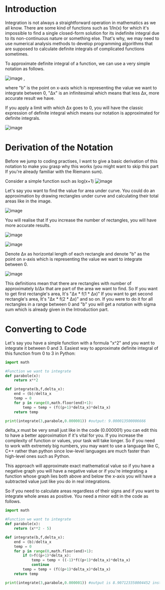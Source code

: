 # Introduction
Integration is not always a straightforward operation in mathematics as we all know. There are some kind of functions such as 1/ln(x) for which it's impossible to find a single closed-form solution for its indefinite integral due to its non-continuous nature or something else.
That's why, we may need to use numerical analysis methods to develop programming algorithms that are supposed to calculate definite integrals of complicated functions sometimes. 

To approximate definite integral of a function, we can use a very simple notation as follows.

![image](https://github.com/user-attachments/assets/34fe212e-e931-4248-85fe-6342e1e46f25) ,

where "b" is the point on x-axis which is representing the value we want to integrate between 0, "Δx" is an infinitesimal which means that less Δx, more accurate result we have.

If you apply a limit with which Δx goes to 0, you will have the classic expression of definite integral which means our notation is approximated for definite integrals.

![image](https://github.com/user-attachments/assets/8b9a9d56-08f8-4ec1-b96a-da57b42a98a8)


# Derivation of the Notation
Before we jump to coding practises, I want to give a basic derivation of this notation to make you grasp why this works (you might want to skip this part If you're already familiar with the Riemann sum).

Consider a simple function such as log(x+1)
![image](https://github.com/user-attachments/assets/04a2b13f-5f7e-4b39-8411-c944c6f46ae4)

Let's say you want to find the value for area under curve.
You could do an approximation by drawing rectangles under curve and calculating their total areas like in the image.

![image](https://github.com/user-attachments/assets/2e82b346-87a3-4c3c-804c-ff315e8ee0bc)

You will realise that If you increase the number of rectangles, you will have more accurate results.

![image](https://github.com/user-attachments/assets/4b09d889-6955-48a1-a1ae-ce8528eb0fbe)

![image](https://github.com/user-attachments/assets/c690512b-16e0-4432-85a1-22c0bb97579e)

Denote Δx as horizontal length of each rectangle and denote "b" as the point on x-axis which is representing the value we want to integrate between 0.

![image](https://github.com/user-attachments/assets/cd08c2ec-d6a5-475a-82ee-8f47d9640629)


This definitions mean that there are rectangles with number of approximately b/Δx that are part of the area we want to find.
So If you want to get first rectangle's area, It's "Δx * f(1 * Δx)"
If you want to get second rectangle's area, It's "Δx * f(2 * Δx)" and so on.
If you were to do it for all rectangles in a range between 0 and "b" you will get a notation with sigma sum which is already given in the Introduction part.

# Converting to Code
Let's say you have a simple function with a formula "x^2" and you want to integrate it between 0 and 3.
Easiest way to approximate definite integral of this function from 0 to 3 in Python:
```python
import math

#Function we want to integrate
def parabole(x):
	return x**2

def integrate(b,f,delta_x):
	end = (b)/delta_x
	temp = 0
	for p in range(0,math.floor(end)+1):
		temp = temp + (f((p+1)*delta_x)*delta_x)
	return temp

print(integrate(3,parabole,0.000001)) #output: 9.000013500006666
```
delta_x must be very small just like in the code (0.000001) you can edit this to have a better approximation if it's vital for you.
If you increase the complexity of function or values, your task will take longer. So if you need to work with extremely big numbers, you may want to use a language like C, C++ rather than python since low-level languages are much faster than high-level ones such as Python.

This approach will approximate exact mathematical value so if you have a negative graph you will have a negative value or if you're integrating a function whose graph lies both above and below the x-axis you will have a subtracted value just like you do in real integrations.

So if you need to calculate areas regardless of their signs and if you want to integrate whole areas as positive. You need a minor edit in the code as follows.
```python
import math

#Function we want to integrate
def parabole(x):
	return (x**2 - 5)

def integrate(b,f,delta_x):
	end = (b)/delta_x
	temp = 0
	for p in range(0,math.floor(end)+1):
		if 0>f((p+1)*delta_x):
			temp = temp + ((-1)*f((p+1)*delta_x)*delta_x)
			continue
		temp = temp + (f((p+1)*delta_x)*delta_x)
	return temp

print(integrate(3,parabole,0.000001)) #output is 8.907123350004452 instead of -5.999991499993089
```

